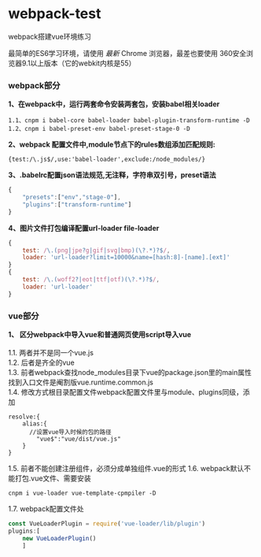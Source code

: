 # webpack-test
webpack搭建vue环境练习

最简单的ES6学习环境，请使用 *最新* Chrome 浏览器，最差也要使用 360安全浏览器9.1以上版本（它的webkit内核是55）

### webpack部分
**1、在webpack中，运行两套命令安装两套包，安装babel相关loader**
```shell
1.1、cnpm i babel-core babel-loader babel-plugin-transform-runtime -D
1.2、cnpm i babel-preset-env babel-preset-stage-0 -D
```
**2、webpack 配置文件中,module节点下的rules数组添加匹配规则:**
```shell
{test:/\.js$/,use:'babel-loader',exclude:/node_modules/}
```
**3、.babelrc配置json语法规范,无注释，字符串双引号，preset语法**
```javascript
{
	"presets":["env","stage-0"],
	"plugins":["transform-runtime"]
}
```
**4、图片文件打包编译配置url-loader file-loader**
```javascript
{
    test: /\.(png|jpe?g|gif|svg|bmp)(\?.*)?$/,
    loader: 'url-loader?limit=10000&name=[hash:8]-[name].[ext]'
}
{
    test: /\.(woff2?|eot|ttf|otf)(\?.*)?$/,
    loader: 'url-loader'
}
```
### vue部分
**1、 区分webpack中导入vue和普通网页使用script导入vue**<br>   
1.1. 两者并不是同一个vue.js <br>
1.2. 后者是齐全的vue <br>
1.3. 前者webpack查找node_modules目录下vue的package.json里的main属性找到入口文件是阉割版vue.runtime.common.js <br>
1.4. 修改方式根目录配置文件webpack配置文件里与module、plugins同级，添加 <br>
```
resolve:{
	alias:{
      //设置vue导入时候的包的路径
		"vue$":"vue/dist/vue.js"
	}
}
```
1.5. 前者不能创建注册组件，必须分成单独组件.vue的形式
1.6. webpack默认不能打包.vue文件、需要安装
```
cnpm i vue-loader vue-template-cpmpiler -D
```
1.7. webpack配置文件处
``` javascript
const VueLoaderPlugin = require('vue-loader/lib/plugin')
plugins:[
	new VueLoaderPlugin()
	]
```

